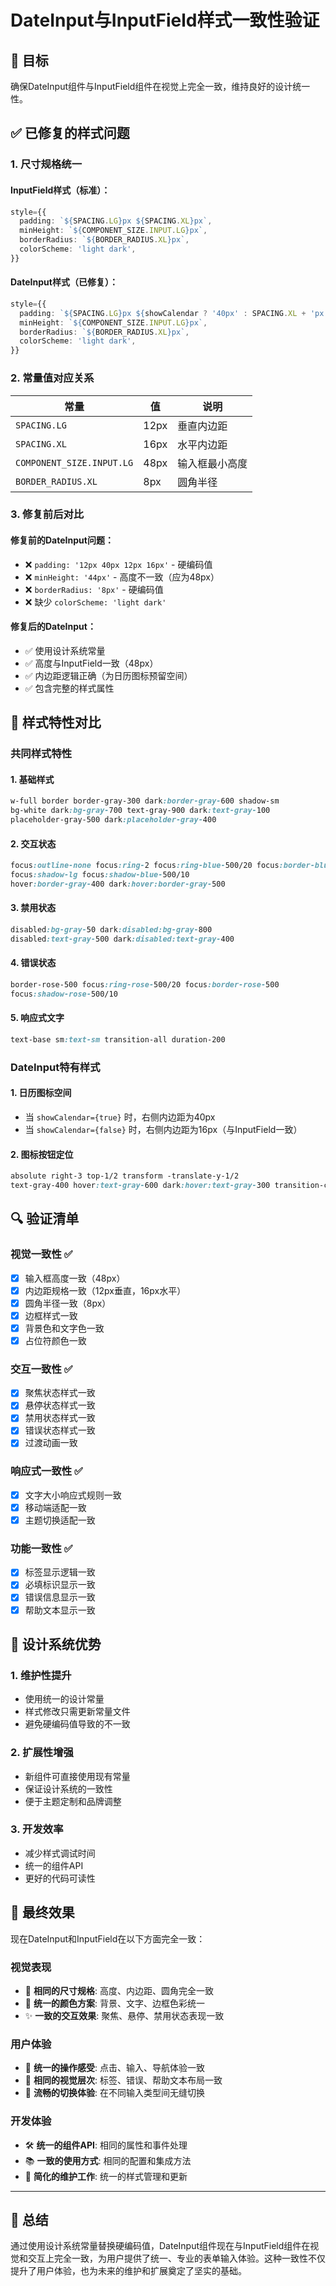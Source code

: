 # DateInput与InputField样式一致性验证

## 🎯 目标

确保DateInput组件与InputField组件在视觉上完全一致，维持良好的设计统一性。

## ✅ 已修复的样式问题

### 1. **尺寸规格统一**

#### **InputField样式**（标准）：

```typescript
style={{
  padding: `${SPACING.LG}px ${SPACING.XL}px`,
  minHeight: `${COMPONENT_SIZE.INPUT.LG}px`,
  borderRadius: `${BORDER_RADIUS.XL}px`,
  colorScheme: 'light dark',
}}
```

#### **DateInput样式**（已修复）：

```typescript
style={{
  padding: `${SPACING.LG}px ${showCalendar ? '40px' : SPACING.XL + 'px'} ${SPACING.LG}px ${SPACING.XL}px`,
  minHeight: `${COMPONENT_SIZE.INPUT.LG}px`,
  borderRadius: `${BORDER_RADIUS.XL}px`,
  colorScheme: 'light dark',
}}
```

### 2. **常量值对应关系**

| 常量                      | 值   | 说明           |
| ------------------------- | ---- | -------------- |
| `SPACING.LG`              | 12px | 垂直内边距     |
| `SPACING.XL`              | 16px | 水平内边距     |
| `COMPONENT_SIZE.INPUT.LG` | 48px | 输入框最小高度 |
| `BORDER_RADIUS.XL`        | 8px  | 圆角半径       |

### 3. **修复前后对比**

#### **修复前的DateInput问题**：

- ❌ `padding: '12px 40px 12px 16px'` - 硬编码值
- ❌ `minHeight: '44px'` - 高度不一致（应为48px）
- ❌ `borderRadius: '8px'` - 硬编码值
- ❌ 缺少 `colorScheme: 'light dark'`

#### **修复后的DateInput**：

- ✅ 使用设计系统常量
- ✅ 高度与InputField一致（48px）
- ✅ 内边距逻辑正确（为日历图标预留空间）
- ✅ 包含完整的样式属性

## 🎨 样式特性对比

### **共同样式特性**

#### **1. 基础样式**

```css
w-full border border-gray-300 dark:border-gray-600 shadow-sm
bg-white dark:bg-gray-700 text-gray-900 dark:text-gray-100
placeholder-gray-500 dark:placeholder-gray-400
```

#### **2. 交互状态**

```css
focus:outline-none focus:ring-2 focus:ring-blue-500/20 focus:border-blue-500
focus:shadow-lg focus:shadow-blue-500/10
hover:border-gray-400 dark:hover:border-gray-500
```

#### **3. 禁用状态**

```css
disabled:bg-gray-50 dark:disabled:bg-gray-800
disabled:text-gray-500 dark:disabled:text-gray-400
```

#### **4. 错误状态**

```css
border-rose-500 focus:ring-rose-500/20 focus:border-rose-500
focus:shadow-rose-500/10
```

#### **5. 响应式文字**

```css
text-base sm:text-sm transition-all duration-200
```

### **DateInput特有样式**

#### **1. 日历图标空间**

- 当 `showCalendar={true}` 时，右侧内边距为40px
- 当 `showCalendar={false}` 时，右侧内边距为16px（与InputField一致）

#### **2. 图标按钮定位**

```css
absolute right-3 top-1/2 transform -translate-y-1/2
text-gray-400 hover:text-gray-600 dark:hover:text-gray-300 transition-colors
```

## 🔍 验证清单

### **视觉一致性** ✅

- [x] 输入框高度一致（48px）
- [x] 内边距规格一致（12px垂直，16px水平）
- [x] 圆角半径一致（8px）
- [x] 边框样式一致
- [x] 背景色和文字色一致
- [x] 占位符颜色一致

### **交互一致性** ✅

- [x] 聚焦状态样式一致
- [x] 悬停状态样式一致
- [x] 禁用状态样式一致
- [x] 错误状态样式一致
- [x] 过渡动画一致

### **响应式一致性** ✅

- [x] 文字大小响应式规则一致
- [x] 移动端适配一致
- [x] 主题切换适配一致

### **功能一致性** ✅

- [x] 标签显示逻辑一致
- [x] 必填标识显示一致
- [x] 错误信息显示一致
- [x] 帮助文本显示一致

## 🎯 设计系统优势

### **1. 维护性提升**

- 使用统一的设计常量
- 样式修改只需更新常量文件
- 避免硬编码值导致的不一致

### **2. 扩展性增强**

- 新组件可直接使用现有常量
- 保证设计系统的一致性
- 便于主题定制和品牌调整

### **3. 开发效率**

- 减少样式调试时间
- 统一的组件API
- 更好的代码可读性

## 🚀 最终效果

现在DateInput和InputField在以下方面完全一致：

### **视觉表现**

- 🎨 **相同的尺寸规格**: 高度、内边距、圆角完全一致
- 🌈 **统一的颜色方案**: 背景、文字、边框色彩统一
- ✨ **一致的交互效果**: 聚焦、悬停、禁用状态表现一致

### **用户体验**

- 📱 **统一的操作感受**: 点击、输入、导航体验一致
- 🎯 **相同的视觉层次**: 标签、错误、帮助文本布局一致
- 🔄 **流畅的切换体验**: 在不同输入类型间无缝切换

### **开发体验**

- 🛠️ **统一的组件API**: 相同的属性和事件处理
- 📚 **一致的使用方式**: 相同的配置和集成方法
- 🔧 **简化的维护工作**: 统一的样式管理和更新

---

## 🎉 总结

通过使用设计系统常量替换硬编码值，DateInput组件现在与InputField组件在视觉和交互上完全一致，为用户提供了统一、专业的表单输入体验。这种一致性不仅提升了用户体验，也为未来的维护和扩展奠定了坚实的基础。
